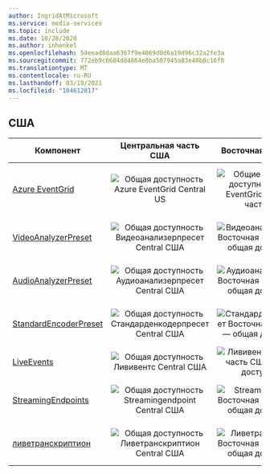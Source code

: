 ```yaml
---
author: IngridAtMicrosoft
ms.service: media-services
ms.topic: include
ms.date: 10/28/2020
ms.author: inhenkel
ms.openlocfilehash: 54eead8daa6367f9e4869d0d6a19d96c32a2fe3a
ms.sourcegitcommit: 772eb9c6684dd4864e0ba507945a83e48b8c16f0
ms.translationtype: MT
ms.contentlocale: ru-RU
ms.lasthandoff: 03/19/2021
ms.locfileid: "104612817"
---
```

<!--Feature availability in region-->

## <a name="united-states"></a>США

| Компонент | Центральная часть США | Восточная часть США | восточная часть США 2 | Центрально-северная часть США | Центрально-южная часть США | Западная часть США | Западная часть США 2 | центрально-западная часть США|
| --- | :---: | :---: | :---: | :---: | :---: | :---: | :---: | :---: |
| [Azure EventGrid](../monitoring/reacting-to-media-services-events.md) | ![Общая доступность Azure EventGrid Central US](../media/azure-clouds-regions/ga.svg) | ![Общие сведения о доступности Azure EventGrid Восточная часть США](../media/azure-clouds-regions/ga.svg) | ![Общая доступность Azure EventGrid Восточная часть США 2](../media/azure-clouds-regions/ga.svg) | ![Общедоступная общая доступность Azure EventGrid северо Central США](../media/azure-clouds-regions/ga.svg) | ![Общедоступная служба Azure EventGrid Юго-Центральная часть США](../media/azure-clouds-regions/ga.svg) | ![Общедоступная доступность Azure EventGrid (Западная часть США)](../media/azure-clouds-regions/ga.svg) | ![Общедоступная доступность Azure EventGrid (Западная часть США)](../media/azure-clouds-regions/ga.svg) |  ![Общедоступная общая доступность Azure EventGrid западной центральной части](../media/azure-clouds-regions/ga.svg) |
| [VideoAnalyzerPreset](../analyzing-video-audio-files-concept.md) | ![Общая доступность Видеоанализерпресет Central США](../media/azure-clouds-regions/ga.svg) | ![Видеоанализерпресет Восточная часть США — общая доступность](../media/azure-clouds-regions/ga.svg) | ![Видеоанализерпресет Восточная часть США 2. Общая доступность](../media/azure-clouds-regions/ga.svg) | ![Видеоанализерпресет Северная Центральная часть США — общая доступность](../media/azure-clouds-regions/ga.svg) | ![Общая доступность юго-центральной части США Видеоанализерпресет](../media/azure-clouds-regions/ga.svg) | ![Видеоанализерпресет Западная часть США — общая доступность](../media/azure-clouds-regions/ga.svg) | ![Видеоанализерпресет (Западная часть США 2) общая доступность](../media/azure-clouds-regions/ga.svg) |  ![Видеоанализерпресет Западная Центральная общая доступность](../media/azure-clouds-regions/ga.svg) |
| [AudioAnalyzerPreset](../analyzing-video-audio-files-concept.md) | ![Общая доступность Аудиоанализерпресет Central США](../media/azure-clouds-regions/ga.svg) | ![Аудиоанализерпресет Восточная часть США — общая доступность](../media/azure-clouds-regions/ga.svg) | ![Аудиоанализерпресет Восточная часть США 2. Общая доступность](../media/azure-clouds-regions/ga.svg) | ![Аудиоанализерпресет Северная Центральная часть США — общая доступность](../media/azure-clouds-regions/ga.svg) | ![Общая доступность юго-центральной части США Аудиоанализерпресет](../media/azure-clouds-regions/ga.svg) |  ![Аудиоанализерпресет Западная часть США — общая доступность](../media/azure-clouds-regions/ga.svg) | ![Аудиоанализерпресет (Западная часть США 2) общая доступность](../media/azure-clouds-regions/ga.svg) |  ![Аудиоанализерпресет Западная Центральная общая доступность](../media/azure-clouds-regions/ga.svg) |
| [StandardEncoderPreset](../encoding-concept.md) | ![Общая доступность Стандарденкодерпресет Central США](../media/azure-clouds-regions/ga.svg) | ![Стандарденкодерпресет Восточная часть США — общая доступность](../media/azure-clouds-regions/ga.svg) | ![Стандарденкодерпресет Восточная часть США 2. Общая доступность](../media/azure-clouds-regions/ga.svg) | ![Стандарденкодерпресет Северная Центральная часть США — общая доступность](../media/azure-clouds-regions/ga.svg) | ![Общая доступность юго-центральной части США Стандарденкодерпресет](../media/azure-clouds-regions/ga.svg) |  ![Стандарденкодерпресет Западная часть США — общая доступность](../media/azure-clouds-regions/ga.svg) | ![Стандарденкодерпресет (Западная часть США 2) общая доступность](../media/azure-clouds-regions/ga.svg) |  ![Стандарденкодерпресет Западная Центральная общая доступность](../media/azure-clouds-regions/ga.svg) |
| [LiveEvents](../live-streaming-overview.md) | ![Общая доступность Лививентс Central США](../media/azure-clouds-regions/ga.svg) | ![Лививентс Восточная часть США — общая доступность](../media/azure-clouds-regions/ga.svg) | ![Лививентс Восточная часть США 2. Общая доступность](../media/azure-clouds-regions/ga.svg) | ![Лививентс Северная Центральная часть США — общая доступность](../media/azure-clouds-regions/ga.svg) | ![Общая доступность юго-центральной части США Лививентс](../media/azure-clouds-regions/ga.svg) |  ![Лививентс Западная часть США — общая доступность](../media/azure-clouds-regions/ga.svg) | ![Лививентс (Западная часть США 2) общая доступность](../media/azure-clouds-regions/ga.svg) |  ![Лививентс Западная Центральная общая доступность](../media/azure-clouds-regions/ga.svg) |
| [StreamingEndpoints](../streaming-endpoint-concept.md) | ![Общая доступность Streamingendpoint Central США](../media/azure-clouds-regions/ga.svg) | ![Streamingendpoint Восточная часть США — общая доступность](../media/azure-clouds-regions/ga.svg) | ![Streamingendpoint Восточная часть США 2. Общая доступность](../media/azure-clouds-regions/ga.svg) | ![Streamingendpoint Северная Центральная часть США — общая доступность](../media/azure-clouds-regions/ga.svg) | ![Общая доступность юго-центральной части США Streamingendpoint](../media/azure-clouds-regions/ga.svg) |![Streamingendpoint Западная часть США — общая доступность](../media/azure-clouds-regions/ga.svg) | ![Streamingendpoint (Западная часть США 2) общая доступность](../media/azure-clouds-regions/ga.svg) |  ![Streamingendpoint Западная Центральная общая доступность](../media/azure-clouds-regions/ga.svg) |
| [ливетранскриптион](../live-transcription.md) | ![Общая доступность Ливетранскриптион Central США](../media/azure-clouds-regions/ga.svg) | ![Ливетранскриптион Восточная часть США — общая доступность](../media/azure-clouds-regions/ga.svg) | ![Ливетранскриптион Восточная часть США 2. Общая доступность](../media/azure-clouds-regions/ga.svg) | ![Ливетранскриптион Северная Центральная часть США — общая доступность](../media/azure-clouds-regions/ga.svg) | ![Общая доступность юго-центральной части США Ливетранскриптион](../media/azure-clouds-regions/ga.svg) |![Ливетранскриптион Западная часть США — общая доступность](../media/azure-clouds-regions/ga.svg) | ![Ливетранскриптион (Западная часть США 2) общая доступность](../media/azure-clouds-regions/ga.svg) |  ![Ливетранскриптион Западная Центральная общая доступность](../media/azure-clouds-regions/ga.svg) |